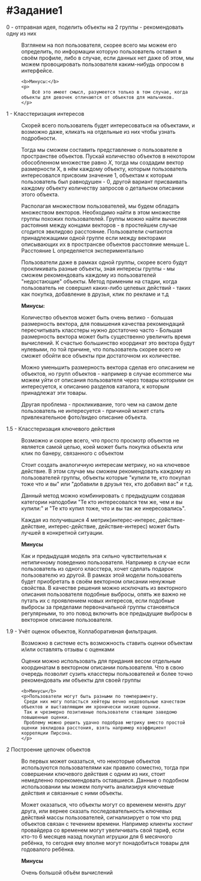 #Задание1
======================
<dl>
<dt>0 - отправная идея, поделить объекты на 2 группы - рекомендовать одну из них</dt>
<dd>
    <p>Взглянем на пол пользователя, скорее всего мы можем его определить, по информации которую пользователь оставил в своём профиле,
    либо в случае, если данных нет даже об этом, мы можем провоцировать пользователя каким-нибудь опросом в интерфейсе.</p>

    <b>Минусы:</b>
    <p>
        Всё это имеет смысл, разумеется только в том случае, когда объекты для девочек отличаются от объектов для мальчиков.
    </p>
<dd>
<dt>1 - Класстеризация интересов</dt>
<dd>
    <p>
        Скорей всего пользователь будет интересоваться на объектами, и возможно даже, кликать на отдельные из них чтобы узнать подробности.
    </p>
    <p>
        Тогда мы сможем составить представление о пользователе в пространстве объектов. Пускай количество объектов в некотором обособленном множестве равно <i>X</i>,
         тогда мы создадим вектор размерности X, в нём каждому объекту, которым пользователь интересовался присвоим значение 1, объектам к которым пользователь был равнодушен - 0,
         другой вариант присваивать каждому объекту количеству запросов о детальном описании этого объекта.
    </p>
    <p>
        Располагая множеством пользователей, мы будем обладать множеством векторов. Необходимо найти в этом множестве группы похожих пользователей.
        Группы можно найти вычисляя растояния между концами векторов - в простейшем случае сгодится эвклидово расстояние. Пользователи считаются принадлежащими одной группе
        если между векторами описывающих их в пространсве объектов расстояние меньше L. Расстояние L определяется экспериментально
    </p>
    <p>
        Пользователи даже в рамках одной группы, скорее всего будут прокликивать разные объекты, зная интересы группы - мы сможем рекомендовать каждому из пользователей "недостающие" объекты.
        Метод применим на стадии, когда пользователь не совершил каких-либо целевых действий - таких как покупка, добавление в друзья, клик по рекламе и т.д
    </p>
    <b>Минусы:</b>
    <p>
        Количество объектов может быть очень велико - большая размерность вектора, для повышения качества рекомендаций пересчитывать класстеры нужно достаточно часто -
        Большая размерность вектора может быть существенно увеличить время вычислений. К счастью большинство координат это вектора будут нулевыми, по той причине,
         что пользователь скорее всего не сможет обойти все объекты при достаточном их количестве.</p><p>Можно уменьшить размерность вектора сделав его описанием не объектов,
         но групп объектов - например в случае ecommerce мы можем уйти от описания пользователя через товары которыми он интересуется, к описанию разделов каталога, к которым принадлежат эти товары.
    </p>
    <p>
        Другая проблема - прокликивание, того чем на самом деле пользователь не интересуется - причиной может стать привлекательное фото/видео описание объекта.
    </p>
</dd>

<dt>1.5 - Класстеризация ключевого действия</dt>
<dd>
    <p>
        Возможно и скорее всего, что просто просмотр объектов не является самой целью, коей может быть покупка объекта или клик по банеру, связанного с объектом
    </p>
    <p>
        Стоит создать аналогичную интересам метрику, но на ключевое действие. В этом случае мы сможем рекомендовать каждому из пользователей группы,
         объекты которые "купили те, кто покупал тоже что и вы" или "добавили в друзья тех, кто добавил вас" и т.д.
    </p>
    <p>
        Данный метод можно комбинировать с предыдущим создавая категории наподобии "Те кто интересовался тем же, чем и вы купили:" и "Те кто купил тоже, что и вы так же инересовались".
    </p>
    <p>
        Каждая из получившися 4 метрик(интерес-интерес, действие-действие, интерес-действие, действие-интерес) может быть лучшей в конкретной ситуации.
    </p>
    <b>Минусы</b>
    <p>
        Как и предыдущая модель эта сильно чувствительная к нетипичному поведению пользователя. Например в случае если пользователь из одного класстера,
        хочет сделать подарок пользователю из другой. В рамках этой модели пользователь будет приобретать в своём векторном описании ненужные свойства.
        В качестве решения можно исключать из векторного описания пользователя подобные выбросы, опять же важно не путать их с проявлением новых интересов,
         если подобные выбросы за пределами первоначальной группы становяться регулярными, то это повод включить все предыдущие выбросы в векторное описание пользователя.
    </p>
</dd>

<dt>1.9 - Учёт оценок объектов, Коллаборативная фильтрация.
</dt>
<dd>
    <p>Возможно в системе есть возможность ставить оценки объектам и/или оставлять отзывы с оценками</p>
    <p>Оценки можно использовать для придания весом отдельным координатам в векторном описании пользователя.
    Что в свою очередь позволит сузить класстеры пользователей и более точно рекомендовать им объекты для своей группы</p>

    <b>Минусы</b>
    <p>Пользователи могут быть разными по темпераменту.
     Среди них могу попасться хейтеры вечно недовольные качеством объектов и выставляющим им хронически низкие оценки.
     Так и чрезмерно позитивные пользователи ставящие заведомо повышенные оценки.
     Проблему можно решить удачно подобрав метрику вместо простой оценки эвклидова расстония, взять например коэффициент корреляции Пирсона.
    </p>
</dd>

<dt>
 2 Построение цепочек объектов
</dt>
<dd>
    <p>Во первых может оказаться, что некоторые объектов используются пользователями как правило соместно,
     тогда при совершении ключевого действия с одним из них, стоит немедленно порекомендовать оставшиеся.
      Данные о подобном использовании мы можем получить анализируя ключевые действия и связанные с ними объекты.
      </p>
    <p>
    Может оказаться, что объекты могут со временем менять друг друга, или вернее сказать последовательность ключевых действий массы пользователей,
    сигнализирует о том что ряд объектов связан с течением времени. Например клиенты хостинг провайдера со временем могут увеличивать свой тариф,
    если кто-то 6 месяцев назад покупал игрушки для 6 месячного ребёнка, то сегодня ему вполне могут понадобиться товары для годовалого ребёнка.
    </p>
    <b>Минусы</b>
    <p>
    Очень большой объём вычислений
    </p>
</dd>
</dl>

